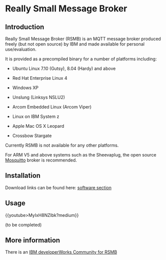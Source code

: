 # Really Small Message Broker

## Introduction

Really Small Message Broker (RSMB) is an MQTT message broker produced freely (but not open source) by IBM and made available for personal use/evaluation. 

It is provided as a precompiled binary for a number of platforms including:

*  Ubuntu Linux 7.10 (Gutsy), 8.04 (Hardy) and above

*  Red Hat Enterprise Linux 4

*  Windows XP

*  Unslung (Linksys NSLU2)

*  Arcom Embedded Linux (Arcom Viper)

*  Linux on IBM System z

*  Apple Mac OS X Leopard

*  Crossbow Stargate

Currently RSMB is not available for any other platforms.

For ARM V5 and above systems such as the Sheevaplug, the open source [Mosquitto](mosquitto_message_broker) broker is recommended.

## Installation

Download links can be found here: [software section](http://mqtt.org/software)

## Usage

{{youtube>MyIxH8NZlbk?medium}}

(to be completed)

## More information

There is an [IBM developerWorks Community for RSMB](https///www.ibm.com/developerworks/community/groups/service/html/communityview?communityUuid=d5bedadd-e46f-4c97-af89-22d65ffee070)

